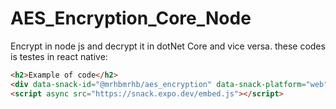 # AES_Encryption_Core_Node
Encrypt in node js and decrypt it in dotNet Core and vice versa. these codes is testes in react native:

```html
<h2>Example of code</h2>
<div data-snack-id="@mrhbmrhb/aes_encryption" data-snack-platform="web" data-snack-preview="true" data-snack-theme="light" style="overflow:hidden;background:#F9F9F9;border:1px solid var(--color-border);border-radius:4px;height:505px;width:100%"></div>
<script async src="https://snack.expo.dev/embed.js"></script>
```
